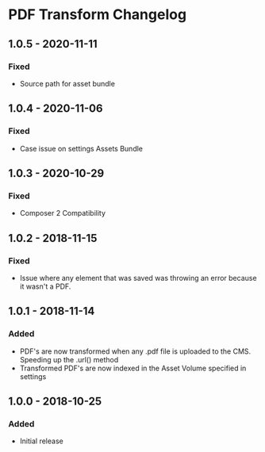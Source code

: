 # PDF Transform Changelog

## 1.0.5 - 2020-11-11
### Fixed
- Source path for asset bundle

## 1.0.4 - 2020-11-06
### Fixed
- Case issue on settings Assets Bundle

## 1.0.3 - 2020-10-29
### Fixed
- Composer 2 Compatibility

## 1.0.2 - 2018-11-15
### Fixed
- Issue where any element that was saved was throwing an error because it wasn't a PDF.

## 1.0.1 - 2018-11-14
### Added
- PDF's are now transformed when any .pdf file is uploaded to the CMS. Speeding up the .url() method
- Transformed PDF's are now indexed in the Asset Volume specified in settings

## 1.0.0 - 2018-10-25
### Added
- Initial release
